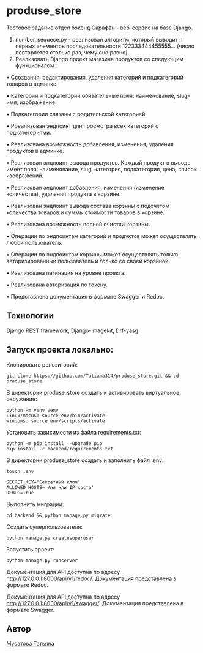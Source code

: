 # produse_store

Тестовое задание отдел бэкенд Сарафан - веб-сервис на базе Django.

1.	number_sequece.py - реализован алгоритм, который выводит n первых элементов последовательности 122333444455555… (число повторяется столько раз, чему оно равно).
2.	Реализовать Django проект магазина продуктов со следующим функционалом:
   
•	Ссоздания, редактирования, удаления категорий и подкатегорий товаров в админке.

•	Категории и подкатегории обязательные поля: наименование, slug-имя, изображение.

•	Подкатегории связаны с родительской категорией.

•	Рреализован эндпоинт для просмотра всех категорий с подкатегориями.

•	Реализована возможность добавления, изменения, удаления продуктов в админке.

•	Реализован эндпоинт вывода продуктов. Каждый продукт в выводе имеет поля: наименование, slug, категория, подкатегория, цена, список изображений.

•	Реализован эндпоинт добавления, изменения (изменение количества), удаления продукта в корзине.

•	Реализован эндпоинт вывода состава корзины с подсчетом количества товаров и суммы стоимости товаров в корзине.

•	Реализована возможность полной очистки корзины.

•	Операции по эндпоинтам категорий и продуктов может осуществлять любой пользователь.

•	Операции по эндпоинтам корзины может осуществлять только авторизированный пользователь и только со своей корзиной.

•	Реализована пагинация на уровне проекта.

•	Реализована авторизация по токену.

•	Представлена документация в формате Swagger и Redoc.

## Технологии
Django REST framework, Django-imagekit, Drf-yasg


## Запуск проекта локально:
Клонировать репозиторий:
```
git clone https://github.com/Tatiana314/produse_store.git && cd produse_store
```
В директории produse_store создать и активировать виртуальное окружение:
```
python -m venv venv
Linux/macOS: source env/bin/activate
windows: source env/scripts/activate
```
Установить зависимости из файла requirements.txt:
```
python -m pip install --upgrade pip
pip install -r backend/requirements.txt
```
В директории produse_store создать и заполнить файл .env:
```
touch .env

SECRET_KEY='Секретный ключ'
ALLOWED_HOSTS='Имя или IP хоста'
DEBUG=True
```
Выполнить миграции:
```
cd backend && python manage.py migrate
```
Создать суперпользователя:
```
python manage.py createsuperuser
```
Запустить проект:
```
python manage.py runserver
```

Документация для API доступна по адресу http://127.0.0.1:8000/api/v1/redoc/. 
Документация представлена в формате Redoc.

Документация для API доступна по адресу http://127.0.0.1:8000/api/v1/swagger/. 
Документация представлена в формате Swagger.


## Автор
[Мусатова Татьяна](https://github.com/Tatiana314)
